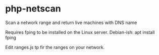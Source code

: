 # php-netscan
Scan a network range and return live machines with DNS name 

Requires fping to be installed on the Linux server. 
Debian-ish: apt install fping 

Edit ranges.js tp fir the ranges on your network. 
